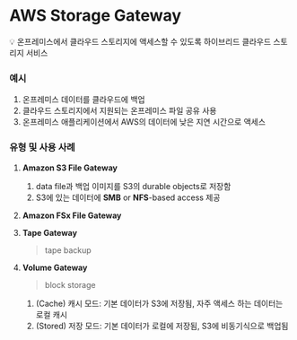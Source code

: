 # AWS Storage Gateway

<aside>
💡 온프레미스에서 클라우드 스토리지에 액세스할 수 있도록 하이브리드 클라우드 스토리지 서비스

</aside>

### 예시

1. 온프레미스 데이터를 클라우드에 백업
2. 클라우드 스토리지에서 지원되는 온프레미스 파일 공유 사용
3. 온프레미스 애플리케이션에서 AWS의 데이터에 낮은 지연 시간으로 액세스 

### 유형 및 사용 사례

1. **Amazon S3 File Gateway**
    1. data file과 백업 이미지를 S3의 durable objects로 저장함
    2. S3에 있는 데이터에 **SMB** or **NFS**-based access 제공
2. **Amazon FSx File Gateway**
3. **Tape Gateway**
    
    > tape backup
    > 
4. **Volume Gateway**
    
    > block storage
    > 
    1. (Cache) 캐시 모드: 기본 데이터가 S3에 저장됨, 자주 액세스 하는 데이터는 로컬 캐시
    2. (Stored) 저장 모드: 기본 데이터가 로컬에 저장됨, S3에 비동기식으로 백업됨